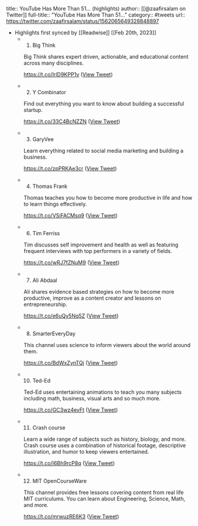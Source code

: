 title:: YouTube Has More Than 51... (highlights)
author:: [[@zaafirsalam on Twitter]]
full-title:: "YouTube Has More Than 51..."
category:: #tweets
url:: https://twitter.com/zaafirsalam/status/1562065649328848897

- Highlights first synced by [[Readwise]] [[Feb 20th, 2023]]
	- 1. Big Think
	  
	  Big Think shares expert driven, actionable, and educational content across many disciplines.
	  
	  https://t.co/IrlD9KPP1v ([View Tweet](https://twitter.com/zaafirsalam/status/1562065651103055872))
	- 2. Y Combinator
	  
	  Find out everything you want to know about building a successful startup.
	  
	  https://t.co/33C4BcNZZN ([View Tweet](https://twitter.com/zaafirsalam/status/1562065653057593346))
	- 3. GaryVee
	  
	  Learn everything related to social media marketing and building a business.
	  
	  https://t.co/zpPRKAe3cr ([View Tweet](https://twitter.com/zaafirsalam/status/1562065654915678208))
	- 4. Thomas Frank
	  
	  Thomas teaches you how to become more productive in life and how to learn things effectively. 
	  
	  https://t.co/VSiFACMsq9 ([View Tweet](https://twitter.com/zaafirsalam/status/1562065656769650689))
	- 6. Tim Ferriss
	  
	  Tim discusses self improvement and health as well as featuring frequent interviews with top performers in a variety of fields.
	  
	  https://t.co/wRJ7fZNuM9 ([View Tweet](https://twitter.com/zaafirsalam/status/1562065660435435520))
	- 7. Ali Abdaal
	  
	  Ali shares evidence based strategies on how to become more productive, improve as a content creator and lessons on entrepreneurship.
	  
	  https://t.co/e6uQy5Nq5Z ([View Tweet](https://twitter.com/zaafirsalam/status/1562065662217953281))
	- 8. SmarterEveryDay
	  
	  This channel uses science to inform viewers about the world around them.
	  
	  https://t.co/BdWxZynTQj ([View Tweet](https://twitter.com/zaafirsalam/status/1562065664168394754))
	- 10. Ted-Ed
	  
	  Ted-Ed uses entertaining animations to teach you many subjects including math, business, visual arts and so much more.
	  
	  https://t.co/GC3wz4evFt ([View Tweet](https://twitter.com/zaafirsalam/status/1562065667741941762))
	- 11. Crash course
	  
	  Learn a wide range of subjects such as history, biology, and more. Crash course uses a combination of historical footage, descriptive illustration, and humor to keep viewers entertained.
	  
	  https://t.co/I6Bh9rcP8q ([View Tweet](https://twitter.com/zaafirsalam/status/1562065669591539714))
	- 12. MIT OpenCourseWare
	  
	  This channel provides free lessons covering content from real life MIT curriculums. You can learn about Engineering, Science, Math, and more.
	  
	  https://t.co/mrwuzRE6K3 ([View Tweet](https://twitter.com/zaafirsalam/status/1562065671483232256))
